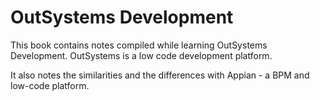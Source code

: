 # OutSystems Development

This book contains notes compiled while learning OutSystems Development. OutSystems is a low code development platform.

It also notes the similarities and the differences with Appian - a BPM and low-code platform.

